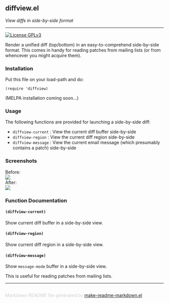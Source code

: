 ## diffview.el
*View diffs in side-by-side format*

---
[![License GPLv3](https://img.shields.io/badge/license-GPL_v3-green.svg)](http://www.gnu.org/licenses/gpl-3.0.html)

Render a unified diff (top/bottom) in an easy-to-comprehend side-by-side
format.  This comes in handy for reading patches from mailing lists (or
from whencever you might acquire them).

### Installation


Put this file on your load-path and do:

    (require 'diffview)

(MELPA installation coming soon...)

### Usage


The following functions are provided for launching a side-by-side diff:

* `diffview-current` : View the current diff buffer side-by-side
* `diffview-region` : View the current diff region side-by-side
* `diffview-message` : View the current email message (which presumably
   contains a patch) side-by-side


### Screenshots


Before:<br>
<img src="https://raw.github.com/mgalgs/diffview-mode/master/screenshots/diffview-before.png"><br>
After:<br>
<img src="https://raw.github.com/mgalgs/diffview-mode/master/screenshots/diffview-after.png"><br>

### Function Documentation


#### `(diffview-current)`

Show current diff buffer in a side-by-side view.

#### `(diffview-region)`

Show current diff region in a side-by-side view.

#### `(diffview-message)`

Show `message-mode` buffer in a side-by-side view.

This is useful for reading patches from mailing lists.

-----
<div style="padding-top:15px;color: #d0d0d0;">
Markdown README file generated by
<a href="https://github.com/mgalgs/make-readme-markdown">make-readme-markdown.el</a>
</div>
